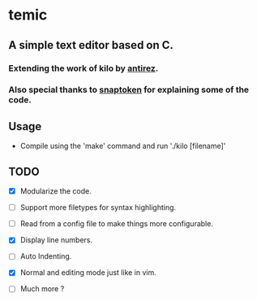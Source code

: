 # temic

## A simple text editor based on C.

### Extending the work of kilo by [antirez](https://github.com/antirez).
### Also special thanks to [snaptoken](https://github.com/paileyq) for explaining some of the code.

## Usage

- Compile using the 'make' command and run './kilo [filename]'

## TODO

- [x] Modularize the code.
- [ ] Support more filetypes for syntax highlighting.
- [ ] Read from a config file to make things more configurable.
- [x] Display line numbers.
- [ ] Auto Indenting.
- [x] Normal and editing mode just like in vim.
- [ ] Much more ?

